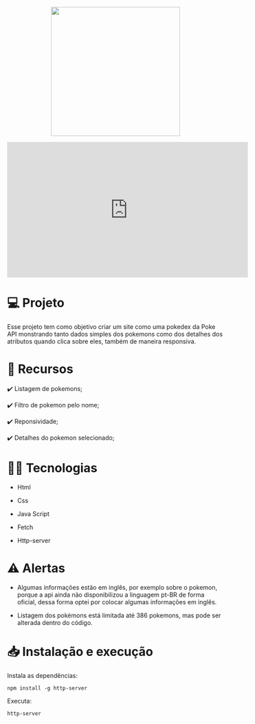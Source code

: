 <p align="center">
  <img width="300" src="https://user-images.githubusercontent.com/29473781/180619084-a56960ab-7efa-4e34-9d33-4e3e581d62ff.png" />
</p> 
    
 <iframe width="560" height="315" src="https://youtu.be/AaAj8lXFgkQ" frameborder="0" allowfullscreen></iframe>
  
# :computer: Projeto
Esse projeto tem como objetivo criar um site como uma pokedex da Poke API monstrando tanto dados simples dos pokemons como dos detalhes dos atributos quando clica sobre eles, também de maneira responsiva.

# :pushpin: Recursos

:heavy_check_mark: Listagem de pokemons;

:heavy_check_mark: Filtro de pokemon pelo nome;

:heavy_check_mark: Reponsividade;

:heavy_check_mark: Detalhes do pokemon selecionado;

# :technologist: Tecnologias
 
- Html
 
- Css

- Java Script

- Fetch
  
- Http-server

# :warning: Alertas

* Algumas informações estão em inglês, por exemplo sobre o pokemon, porque a api ainda não disponibilizou a linguagem pt-BR de forma oficial, dessa forma optei por colocar algumas informações em inglês.

* Listagem dos pokémons está limitada até 386 pokemons, mas pode ser alterada dentro do código.

# :inbox_tray: Instalação e execução

Instala as dependências:
```
npm install -g http-server
```

Executa:
```
http-server
```

